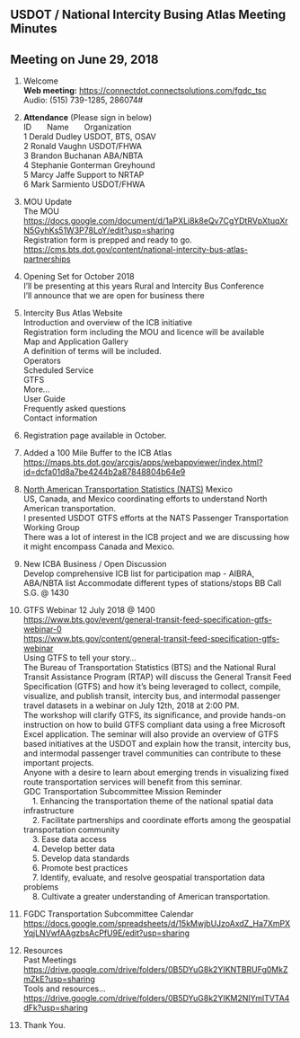 
## USDOT / National Intercity Busing Atlas Meeting Minutes   
## Meeting on June 29, 2018   

1. Welcome   
**Web meeting:**  https://connectdot.connectsolutions.com/fgdc_tsc   
Audio: (515) 739-1285, 286074#      

2. **Attendance** (Please sign in below)   
ID &nbsp; &nbsp; &nbsp; Name &nbsp; &nbsp; &nbsp; Organization     
1  Derald Dudley   USDOT, BTS, OSAV   
2  Ronald Vaughn   USDOT/FHWA  
3  Brandon Buchanan   ABA/NBTA  
4  Stephanie Gonterman   Greyhound  
5  Marcy Jaffe   Support to NRTAP  
6  Mark Sarmiento   USDOT/FHWA     

3. MOU Update  
The MOU  
https://docs.google.com/document/d/1aPXLi8k8eQv7CgYDtRVpXtuqXrN5GyhKs51W3P78LoY/edit?usp=sharing  
Registration form is prepped and ready to go.  
https://cms.bts.dot.gov/content/national-intercity-bus-atlas-partnerships  

4. Opening Set for October 2018  
I’ll be presenting at this years Rural and Intercity Bus Conference  
I’ll announce that we are open for business there     

5. Intercity Bus Atlas Website  
Introduction and overview of the ICB initiative  
Registration form including the MOU and licence will be available  
Map and Application Gallery  
A definition of terms will be included.  
Operators  
Scheduled Service  
GTFS  
More…  
User Guide  
Frequently asked questions  
Contact information  

6. Registration page available in October.  

7. Added a 100 Mile Buffer to the ICB Atlas  
https://maps.bts.dot.gov/arcgis/apps/webappviewer/index.html?id=dcfa01d8a7be4244b2a87848804b64e9  

8. [North American Transportation Statistics (NATS)](https://www.gob.mx/sct)  Mexico   
US, Canada, and  Mexico coordinating efforts to understand North American transportation.  
I presented USDOT GTFS efforts at the NATS Passenger Transportation Working Group  
There was a lot of interest in the ICB project and we are discussing how it might encompass Canada and Mexico.  

9. New ICBA Business / Open Discussion  
Develop comprehensive ICB list for participation map - AIBRA, ABA/NBTA list
Accommodate different types of stations/stops
BB
Call S.G. @ 1430
	
10. GTFS Webinar 12 July 2018 @ 1400  
https://www.bts.gov/event/general-transit-feed-specification-gtfs-webinar-0  
https://www.bts.gov/content/general-transit-feed-specification-gtfs-webinar  
Using GTFS to tell your story…  
The Bureau of Transportation Statistics (BTS) and the National Rural Transit Assistance Program (RTAP) will discuss the General Transit Feed Specification (GTFS) and how it’s being leveraged to collect, compile, visualize, and publish transit, intercity bus, and intermodal passenger travel datasets in a webinar on July 12th, 2018 at 2:00 PM.  
The workshop will clarify GTFS, its significance, and provide hands-on instruction on how to build GTFS compliant data using a free Microsoft Excel application.   The seminar will also provide an overview of GTFS based initiatives at the USDOT and explain how the transit, intercity bus, and intermodal passenger travel communities can contribute to these important projects.  
Anyone with a desire to learn about emerging trends in visualizing fixed route transportation services will benefit from this seminar.  
GDC Transportation Subcommittee Mission Reminder  
&nbsp; &nbsp; 1. Enhancing the transportation theme of the national spatial data infrastructure  
&nbsp; &nbsp; 2. Facilitate partnerships and coordinate efforts among the geospatial transportation community  
&nbsp; &nbsp; 3. Ease data access  
&nbsp; &nbsp; 4. Develop better data  
&nbsp; &nbsp; 5. Develop data standards  
&nbsp; &nbsp; 6. Promote best practices  
&nbsp; &nbsp; 7. Identify, evaluate, and resolve geospatial transportation data problems  
&nbsp; &nbsp; 8. Cultivate a greater understanding of American transportation.  
 	
11. FGDC Transportation Subcommittee Calendar  
https://docs.google.com/spreadsheets/d/15kMwjbUJzoAxdZ_Ha7XmPXYqjLNVwfAAgzbsAcPfU9E/edit?usp=sharing  

12. Resources  
Past Meetings  
https://drive.google.com/drive/folders/0B5DYuG8k2YIKNTBRUFg0MkZmZkE?usp=sharing  
Tools and resources...  
https://drive.google.com/drive/folders/0B5DYuG8k2YIKM2NIYmlTVTA4dFk?usp=sharing  

13. Thank You.  
